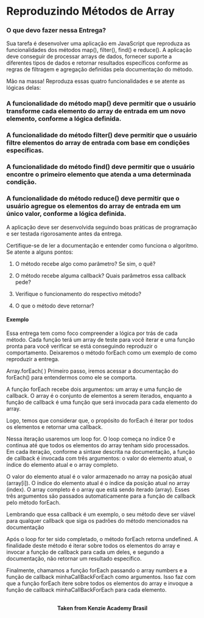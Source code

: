 <h1>Reproduzindo Métodos de Array</h1>

<h3>O que devo fazer nessa Entrega?</h3>
Sua tarefa é desenvolver uma aplicação em JavaScript que reproduza as funcionalidades dos métodos map(), filter(), find() e reduce(). A aplicação deve conseguir de processar arrays de dados, fornecer suporte a diferentes tipos de dados e retornar resultados específicos conforme as regras de filtragem e agregação definidas pela documentação do método.

Mão na massa!
Reproduza essas quatro funcionalidades e se atente as lógicas delas:

<h3>A funcionalidade do método map() deve permitir que o usuário transforme cada elemento do array de entrada em um novo elemento, conforme a lógica definida.</h3>

<h3>A funcionalidade do método filter() deve permitir que o usuário filtre elementos do array de entrada com base em condições específicas.</h3>

<h3>A funcionalidade do método find() deve permitir que o usuário encontre o primeiro elemento que atenda a uma determinada condição.</h3>

<h3>A funcionalidade do método reduce() deve permitir que o usuário agregue os elementos do array de entrada em um único valor, conforme a lógica definida.</h3>

A aplicação deve ser desenvolvida seguindo boas práticas de programação e ser testada rigorosamente antes da entrega.

Certifique-se de ler a documentação e entender como funciona o algoritmo. Se atente a alguns pontos:

1. O método recebe algo como parâmetro? Se sim, o quê?

2. O método recebe alguma callback? Quais parâmetros essa callback pede?

3. Verifique o funcionamento do respectivo método?

4. O que o método deve retornar?

<h4>Exemplo</h4>
Essa entrega tem como foco compreender a lógica por trás de cada método. Cada função terá um array de teste para você iterar e uma função pronta para você verificar se está conseguindo reproduzir o comportamento. Deixaremos o método forEach como um exemplo de como reproduzir a entrega.

Array.forEach( )
Primeiro passo, iremos acessar a documentação do forEach() para entendermos como ele se comporta.

A função forEach recebe dois argumentos: um array e uma função de callback. O array é o conjunto de elementos a serem iterados, enquanto a função de callback é uma função que será invocada para cada elemento do array.

Logo, temos que considerar que, o propósito do forEach é iterar por todos os elementos e retornar uma callback.

Nessa iteração usaremos um loop for. O loop começa no índice 0 e continua até que todos os elementos do array tenham sido processados. Em cada iteração, conforme a sintaxe descrita na documentação, a função de callback é invocada com três argumentos: o valor do elemento atual, o índice do elemento atual e o array completo.

O valor do elemento atual é o valor armazenado no array na posição atual (array[i]). O índice do elemento atual é o índice da posição atual no array (index). O array completo é o array que está sendo iterado (array). Esses três argumentos são passados automaticamente para a função de callback pelo método forEach.

Lembrando que essa callback é um exemplo, o seu método deve ser viável para qualquer callback que siga os padrões do método mencionados na documentação

Após o loop for ter sido completado, o método forEach retorna undefined. A finalidade deste método é iterar sobre todos os elementos do array e invocar a função de callback para cada um deles, e segundo a documentação, não retornar um resultado específico.

Finalmente, chamamos a função forEach passando o array numbers e a função de callback minhaCallBackForEach como argumentos. Isso faz com que a função forEach itere sobre todos os elementos do array e invoque a função de callback minhaCallBackForEach para cada elemento.
<br>
<br>

<p align="center"><b>Taken from Kenzie Academy Brasil</b></p>
